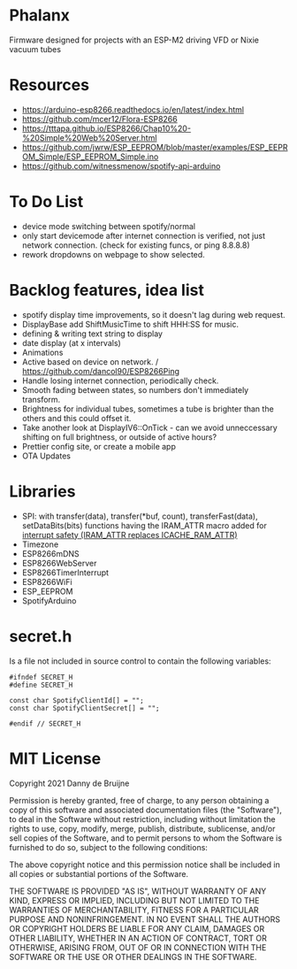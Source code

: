 # Phalanx
Firmware designed for projects with an ESP-M2 driving VFD or Nixie vacuum tubes

# Resources
- https://arduino-esp8266.readthedocs.io/en/latest/index.html
- https://github.com/mcer12/Flora-ESP8266
- https://tttapa.github.io/ESP8266/Chap10%20-%20Simple%20Web%20Server.html
- https://github.com/jwrw/ESP_EEPROM/blob/master/examples/ESP_EEPROM_Simple/ESP_EEPROM_Simple.ino
- https://github.com/witnessmenow/spotify-api-arduino

# To Do List
- device mode switching between spotify/normal
- only start devicemode after internet connection is verified, not just network connection. (check for existing funcs, or ping 8.8.8.8)
- rework dropdowns on webpage to show selected.

# Backlog features, idea list
- spotify display time improvements, so it doesn't lag during web request.
- DisplayBase add ShiftMusicTime to shift HHH:SS for music.
- defining & writing text string to display
- date display (at x intervals)
- Animations
- Active based on device on network. / https://github.com/dancol90/ESP8266Ping
- Handle losing internet connection, periodically check.
- Smooth fading between states, so numbers don't immediately transform.
- Brightness for individual tubes, sometimes a tube is brighter than the others and this could offset it.
- Take another look at DisplayIV6::OnTick - can we avoid unneccessary shifting on full brightness, or outside of active hours?
- Prettier config site, or create a mobile app
- OTA Updates

# Libraries
- SPI: with transfer(data), transfer(*buf, count), transferFast(data), setDataBits(bits) functions having the IRAM_ATTR macro added for [interrupt safety (IRAM_ATTR replaces ICACHE_RAM_ATTR)](https://stackoverflow.com/questions/58113937/esp8266-arduino-why-is-it-necessary-to-add-the-icache-ram-attr-macro-to-isrs-an)
- Timezone
- ESP8266mDNS
- ESP8266WebServer
- ESP8266TimerInterrupt
- ESP8266WiFi
- ESP_EEPROM
- SpotifyArduino

# secret.h
Is a file not included in source control to contain the following variables:
```
#ifndef SECRET_H
#define SECRET_H

const char SpotifyClientId[] = "";
const char SpotifyClientSecret[] = "";

#endif // SECRET_H
```

# MIT License
Copyright 2021 Danny de Bruijne

Permission is hereby granted, free of charge, to any person obtaining a copy of this software and associated documentation files (the "Software"), to deal in the Software without restriction, including without limitation the rights to use, copy, modify, merge, publish, distribute, sublicense, and/or sell copies of the Software, and to permit persons to whom the Software is furnished to do so, subject to the following conditions:

The above copyright notice and this permission notice shall be included in all copies or substantial portions of the Software.

THE SOFTWARE IS PROVIDED "AS IS", WITHOUT WARRANTY OF ANY KIND, EXPRESS OR IMPLIED, INCLUDING BUT NOT LIMITED TO THE WARRANTIES OF MERCHANTABILITY, FITNESS FOR A PARTICULAR PURPOSE AND NONINFRINGEMENT. IN NO EVENT SHALL THE AUTHORS OR COPYRIGHT HOLDERS BE LIABLE FOR ANY CLAIM, DAMAGES OR OTHER LIABILITY, WHETHER IN AN ACTION OF CONTRACT, TORT OR OTHERWISE, ARISING FROM, OUT OF OR IN CONNECTION WITH THE SOFTWARE OR THE USE OR OTHER DEALINGS IN THE SOFTWARE.
